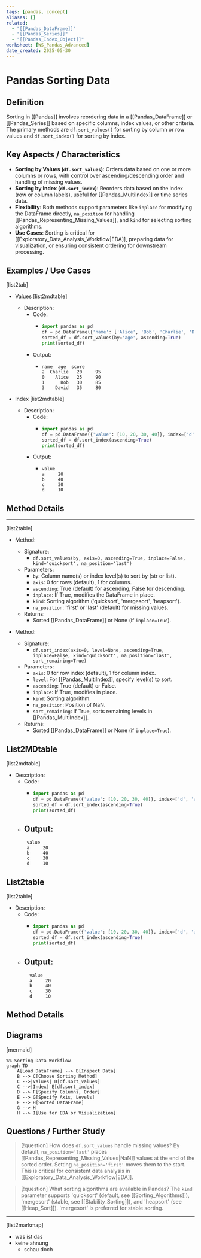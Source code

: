 ```yaml
---
tags: [pandas, concept]
aliases: []
related:
  - "[[Pandas_DataFrame]]"
  - "[[Pandas_Series]]"
  - "[[Pandas_Index_Object]]"
worksheet: [WS_Pandas_Advanced]
date_created: 2025-05-30
---
```

# Pandas Sorting Data

## Definition

Sorting in [[Pandas]] involves reordering data in a [[Pandas_DataFrame]] or [[Pandas_Series]] based on specific columns, index values, or other criteria. The primary methods are `df.sort_values()` for sorting by column or row values and `df.sort_index()` for sorting by index.

## Key Aspects / Characteristics

- **Sorting by Values (`df.sort_values`)**: Orders data based on one or more columns or rows, with control over ascending/descending order and handling of missing values.
- **Sorting by Index (`df.sort_index`)**: Reorders data based on the index (row or column labels), useful for [[Pandas_MultiIndex]] or time series data.
- **Flexibility**: Both methods support parameters like `inplace` for modifying the DataFrame directly, `na_position` for handling [[Pandas_Representing_Missing_Values]], and `kind` for selecting sorting algorithms.
- **Use Cases**: Sorting is critical for [[Exploratory_Data_Analysis_Workflow|EDA]], preparing data for visualization, or ensuring consistent ordering for downstream processing.

## Examples / Use Cases

[list2tab]
- Values
  [list2mdtable]
  - Description:
    - Code:
      - ```python
        import pandas as pd
        df = pd.DataFrame({'name': ['Alice', 'Bob', 'Charlie', 'David'], 'age': [25, 30, 20, 35], 'score': [90, 85, 95, 80]})
        sorted_df = df.sort_values(by='age', ascending=True)
        print(sorted_df)
        ```
    - Output:
      - ```
        name  age  score
        2  Charlie   20     95
        0    Alice   25     90
        1      Bob   30     85
        3    David   35     80
        ```

- Index
  [list2mdtable]
  - Description:
    - Code:
      - ```python
        import pandas as pd
        df = pd.DataFrame({'value': [10, 20, 30, 40]}, index=['d', 'a', 'c', 'b'])
        sorted_df = df.sort_index(ascending=True)
        print(sorted_df)
        ```
    - Output:
      - ```
        value
        a     20
        b     40
        c     30
        d     10
        ```

## Method Details




---


[list2table]
- Method:
  - Signature:
    - `df.sort_values(by, axis=0, ascending=True, inplace=False, kind='quicksort', na_position='last')`
  - Parameters:
    - `by`: Column name(s) or index level(s) to sort by (str or list).
    - `axis`: 0 for rows (default), 1 for columns.
    - `ascending`: True (default) for ascending, False for descending.
    - `inplace`: If True, modifies the DataFrame in place.
    - `kind`: Sorting algorithm ('quicksort', 'mergesort', 'heapsort').
    - `na_position`: 'first' or 'last' (default) for missing values.
  - Returns:
    - Sorted [[Pandas_DataFrame]] or None (if `inplace=True`).

- Method:
  - Signature:
    - `df.sort_index(axis=0, level=None, ascending=True, inplace=False, kind='quicksort', na_position='last', sort_remaining=True)`
  - Parameters:
    - `axis`: 0 for row index (default), 1 for column index.
    - `level`: For [[Pandas_MultiIndex]], specify level(s) to sort.
    - `ascending`: True (default) or False.
    - `inplace`: If True, modifies in place.
    - `kind`: Sorting algorithm.
    - `na_position`: Position of NaN.
    - `sort_remaining`: If True, sorts remaining levels in [[Pandas_MultiIndex]].
  - Returns:
    - Sorted [[Pandas_DataFrame]] or None (if `inplace=True`).
    
## List2MDtable

  [list2mdtable]
  - Description:
    - Code:
      - ```python
        import pandas as pd
        df = pd.DataFrame({'value': [10, 20, 30, 40]}, index=['d', 'a', 'c', 'b'])
        sorted_df = df.sort_index(ascending=True)
        print(sorted_df)
        ```
    - Output:
      - 
       ```
        value
        a     20
        b     40
        c     30
        d     10
	    ```


## List2table

  [list2table]
  - Description:
    - Code:
      - ```python
        import pandas as pd
        df = pd.DataFrame({'value': [10, 20, 30, 40]}, index=['d', 'a', 'c', 'b'])
        sorted_df = df.sort_index(ascending=True)
        print(sorted_df)
        ```
    - Output:
      - 
      ```
        value
        a     20
        b     40
        c     30
        d     10
		```

## Method Details


## Diagrams

[mermaid]
```mermaid
%% Sorting Data Workflow
graph TD
    A[Load DataFrame] --> B[Inspect Data]
    B --> C[Choose Sorting Method]
    C -->|Values| D[df.sort_values]
    C -->|Index| E[df.sort_index]
    D --> F[Specify Columns, Order]
    E --> G[Specify Axis, Levels]
    F --> H[Sorted DataFrame]
    G --> H
    H --> I[Use for EDA or Visualization]
```

## Questions / Further Study

> [!question] How does `df.sort_values` handle missing values?
> By default, `na_position='last'` places [[Pandas_Representing_Missing_Values|NaN]] values at the end of the sorted order. Setting `na_position='first'` moves them to the start. This is critical for consistent data analysis in [[Exploratory_Data_Analysis_Workflow|EDA]].

> [!question] What sorting algorithms are available in Pandas?
> The `kind` parameter supports 'quicksort' (default, see [[Sorting_Algorithms]]), 'mergesort' (stable, see [[Stability_Sorting]]), and 'heapsort' (see [[Heap_Sort]]). 'mergesort' is preferred for stable sorting.

---
[list2markmap]
- was ist das
- keine ahnung
	- schau doch